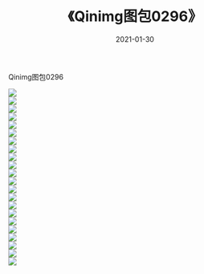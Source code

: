 ﻿---
layout: post
title:  《Qinimg图包0296》
date:   2021-01-30
img: http://imgx.orgx.ga/Qinimg图包/Qinimg图包0296/000.jpg
categories: [美女, 清纯, 唯美]
---

Qinimg图包0296

 ![](http://imgx.orgx.ga/Qinimg图包/Qinimg图包0296/001.jpg) <br>![](http://imgx.orgx.ga/Qinimg图包/Qinimg图包0296/002.jpg) <br>![](http://imgx.orgx.ga/Qinimg图包/Qinimg图包0296/003.jpg) <br>![](http://imgx.orgx.ga/Qinimg图包/Qinimg图包0296/004.jpg) <br>![](http://imgx.orgx.ga/Qinimg图包/Qinimg图包0296/005.jpg) <br>![](http://imgx.orgx.ga/Qinimg图包/Qinimg图包0296/006.jpg) <br>![](http://imgx.orgx.ga/Qinimg图包/Qinimg图包0296/007.jpg) <br>![](http://imgx.orgx.ga/Qinimg图包/Qinimg图包0296/008.jpg) <br>![](http://imgx.orgx.ga/Qinimg图包/Qinimg图包0296/009.jpg) <br>![](http://imgx.orgx.ga/Qinimg图包/Qinimg图包0296/010.jpg) <br>![](http://imgx.orgx.ga/Qinimg图包/Qinimg图包0296/011.jpg) <br>![](http://imgx.orgx.ga/Qinimg图包/Qinimg图包0296/012.jpg) <br>![](http://imgx.orgx.ga/Qinimg图包/Qinimg图包0296/013.jpg) <br>![](http://imgx.orgx.ga/Qinimg图包/Qinimg图包0296/014.jpg) <br>![](http://imgx.orgx.ga/Qinimg图包/Qinimg图包0296/015.jpg) <br>![](http://imgx.orgx.ga/Qinimg图包/Qinimg图包0296/016.jpg) <br>![](http://imgx.orgx.ga/Qinimg图包/Qinimg图包0296/017.jpg) <br>![](http://imgx.orgx.ga/Qinimg图包/Qinimg图包0296/018.jpg) <br>![](http://imgx.orgx.ga/Qinimg图包/Qinimg图包0296/019.jpg) <br>![](http://imgx.orgx.ga/Qinimg图包/Qinimg图包0296/020.jpg) <br>![](http://imgx.orgx.ga/Qinimg图包/Qinimg图包0296/021.jpg) <br>![](http://imgx.orgx.ga/Qinimg图包/Qinimg图包0296/022.jpg) <br>